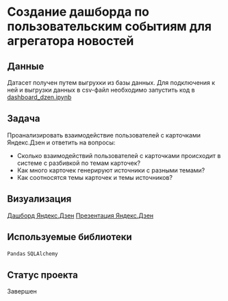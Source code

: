# Создание дашборда по пользовательским событиям для агрегатора новостей

## Данные

Датасет получен путем выгрухки из базы данных. Для подключения к ней и выгрузки данных в csv-файл необходимо запустить код в [dashboard_dzen.ipynb](https://github.com/GlotovAlex/yandex-praktikum-projects/blob/main/10_dashboard_dzen/dashboard_dzen.ipynb)

## Задача

Проанализировать взаимодействие пользователей с карточками Яндекс.Дзен и ответить на вопросы:

- Сколько взаимодействий пользователей с карточками происходит в системе с разбивкой по темам карточек?
- Как много карточек генерируют источники с разными темами?
- Как соотносятся темы карточек и темы источников?

## Визуализация

[Дашборд Яндекс.Дзен](https://public.tableau.com/views/work_16837941338200/Dashboard1?:language=en-US&:display_count=n&:origin=viz_share_link)
[Презентация Яндекс.Дзен](https://disk.yandex.ru/i/374f4IcKvquupA)

## Используемые библиотеки

`Pandas` `SQLAlchemy`

## Статус проекта

Завершен
